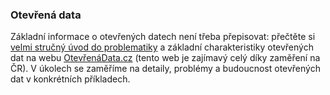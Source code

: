 ### Otevřená data

Základní informace o otevřených datech není třeba přepisovat: přečtěte si
[velmi stručný úvod do
problematiky](https://web.archive.org/web/20160427122847/http://archiv.ihned.cz/c1-65264440-sloupek-data-otevrena-budoucnosti)
a základní charakteristiky otevřených dat na webu
[OtevřenáData.cz](http://www.otevrenadata.cz/otevrena-data/) (tento web je
zajímavý celý díky zaměření na ČR). V úkolech se zaměříme na detaily, problémy
a budoucnost otevřených dat v konkrétních příkladech. 

